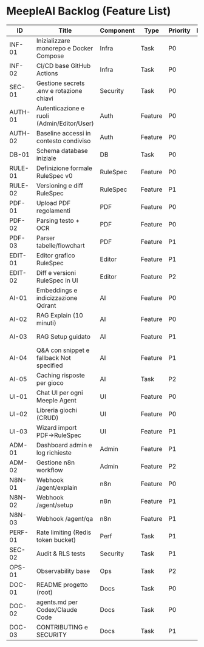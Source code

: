 # MeepleAI Backlog (Feature List)

| ID | Title | Component | Type | Priority | Effort | Labels | Milestone | Dependencies |
|---|---|---|---|---|---:|---|---|---|
| INF-01 | Inizializzare monorepo e Docker Compose | Infra | Task | P0 | 3 | area/infra,kind/task | MVP | nan |
| INF-02 | CI/CD base GitHub Actions | Infra | Task | P0 | 3 | area/infra,kind/ci | MVP | INF-01 |
| SEC-01 | Gestione secrets .env e rotazione chiavi | Security | Task | P0 | 2 | area/security,kind/policy | MVP | INF-01 |
| AUTH-01 | Autenticazione e ruoli (Admin/Editor/User) | Auth | Feature | P0 | 5 | area/auth,kind/feature | MVP | INF-01 |
| AUTH-02 | Baseline accessi in contesto condiviso | Auth | Feature | P0 | 5 | area/auth,kind/feature | V1 | AUTH-01,DB-01 |
| DB-01 | Schema database iniziale | DB | Task | P0 | 3 | area/db,kind/schema | MVP | INF-01 |
| RULE-01 | Definizione formale RuleSpec v0 | RuleSpec | Feature | P0 | 3 | area/rulespec,kind/spec | MVP | DB-01 |
| RULE-02 | Versioning e diff RuleSpec | RuleSpec | Feature | P1 | 3 | area/rulespec,kind/feature | V1 | RULE-01,DB-01 |
| PDF-01 | Upload PDF regolamenti | PDF | Feature | P0 | 3 | area/pdf,kind/feature | MVP | AUTH-01,DB-01 |
| PDF-02 | Parsing testo + OCR | PDF | Feature | P0 | 5 | area/pdf,kind/feature,ai/nlp | MVP | PDF-01 |
| PDF-03 | Parser tabelle/flowchart | PDF | Feature | P1 | 5 | area/pdf,kind/feature,ai/nlp | V1 | PDF-02 |
| EDIT-01 | Editor grafico RuleSpec | Editor | Feature | P1 | 5 | area/ui,area/rulespec,kind/feature | V1 | RULE-01,PDF-02 |
| EDIT-02 | Diff e versioni RuleSpec in UI | Editor | Feature | P2 | 3 | area/ui,area/rulespec,kind/feature | V1 | EDIT-01,RULE-02 |
| AI-01 | Embeddings e indicizzazione Qdrant | AI | Feature | P0 | 5 | area/ai,kind/feature | MVP | PDF-02,DB-01 |
| AI-02 | RAG Explain (10 minuti) | AI | Feature | P0 | 5 | area/ai,kind/feature | MVP | AI-01,RULE-01 |
| AI-03 | RAG Setup guidato | AI | Feature | P1 | 3 | area/ai,kind/feature | V1 | AI-01,RULE-01 |
| AI-04 | Q&A con snippet e fallback Not specified | AI | Feature | P1 | 3 | area/ai,kind/feature | V1 | AI-01 |
| AI-05 | Caching risposte per gioco | AI | Task | P2 | 3 | area/ai,kind/perf | V1 | AI-02,AI-03 |
| UI-01 | Chat UI per ogni Meeple Agent | UI | Feature | P0 | 3 | area/ui,kind/feature | MVP | AI-02 |
| UI-02 | Libreria giochi (CRUD) | UI | Feature | P0 | 3 | area/ui,kind/feature | MVP | AUTH-01,DB-01 |
| UI-03 | Wizard import PDF→RuleSpec | UI | Feature | P1 | 3 | area/ui,kind/feature | V1 | PDF-02,EDIT-01 |
| ADM-01 | Dashboard admin e log richieste | Admin | Feature | P1 | 3 | area/admin,kind/feature | V1 | AI-02 |
| ADM-02 | Gestione n8n workflow | Admin | Feature | P2 | 3 | area/admin,kind/feature | V2 | INF-01 |
| N8N-01 | Webhook /agent/explain | n8n | Feature | P0 | 3 | area/automations,kind/feature | MVP | AI-02 |
| N8N-02 | Webhook /agent/setup | n8n | Feature | P1 | 2 | area/automations,kind/feature | V1 | AI-03 |
| N8N-03 | Webhook /agent/qa | n8n | Feature | P1 | 2 | area/automations,kind/feature | V1 | AI-04 |
| PERF-01 | Rate limiting (Redis token bucket) | Perf | Task | P1 | 2 | area/perf,kind/security | V1 | INF-01 |
| SEC-02 | Audit & RLS tests | Security | Task | P1 | 3 | area/security,kind/test | V1 | AUTH-02,DB-01 |
| OPS-01 | Observability base | Ops | Task | P2 | 3 | area/ops,kind/infra | V1 | INF-02 |
| DOC-01 | README progetto (root) | Docs | Task | P0 | 2 | area/docs,kind/docs | MVP | INF-01 |
| DOC-02 | agents.md per Codex/Claude Code | Docs | Task | P0 | 3 | area/docs,kind/docs | MVP | nan |
| DOC-03 | CONTRIBUTING e SECURITY | Docs | Task | P1 | 2 | area/docs,kind/docs | V1 | SEC-01 |